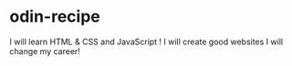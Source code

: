 # odin-recipe

I will learn HTML & CSS and JavaScript !
I will create good websites
I will change my career!
